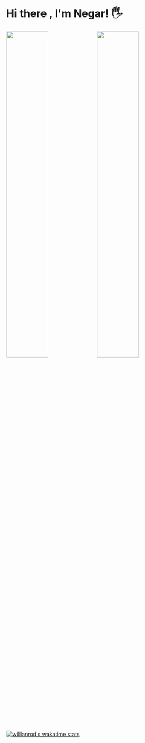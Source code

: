 # Hi there , I'm Negar! 🖐

<img src='https://github-readme-stats.vercel.app/api?username=ngrcode&show_icons=true&theme=radical' width='47%' align='left' >

<img src='https://github-readme-stats.vercel.app/api/top-langs/?username=ngrcode&layout=compact' width='47%' >

[![willianrod's wakatime stats](https://github-readme-stats.vercel.app/api/wakatime?username=ngrcode)](https://github.com/anuraghazra/github-readme-stats)

